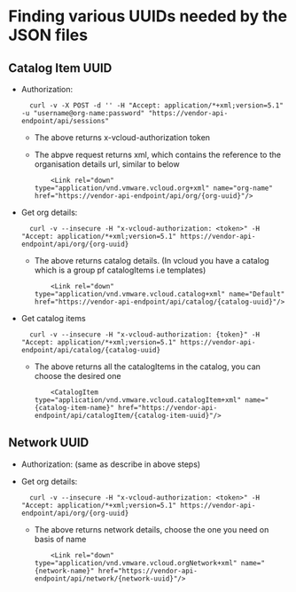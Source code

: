 # Finding various UUIDs needed by the JSON files

## Catalog Item UUID

* Authorization:

        curl -v -X POST -d '' -H "Accept: application/*+xml;version=5.1" -u "username@org-name:password" "https://vendor-api-endpoint/api/sessions"

  - The above returns x-vcloud-authorization token
  - The abpve request returns xml, which contains the reference to the organisation details url, similar to below

            <Link rel="down" type="application/vnd.vmware.vcloud.org+xml" name="org-name" href="https://vendor-api-endpoint/api/org/{org-uuid}"/>

* Get org details:

        curl -v --insecure -H "x-vcloud-authorization: <token>" -H "Accept: application/*+xml;version=5.1" https://vendor-api-endpoint/api/org/{org-uuid}

  - The above returns catalog details. (In vcloud you have a catalog which is a group pf catalogItems i.e templates)

            <Link rel="down" type="application/vnd.vmware.vcloud.catalog+xml" name="Default" href="https://vendor-api-endpoint/api/catalog/{catalog-uuid}"/>

* Get catalog items

        curl -v --insecure -H "x-vcloud-authorization: {token}" -H "Accept: application/*+xml;version=5.1" https://vendor-api-endpoint/api/catalog/{catalog-uuid}

  - The above returns all the catalogItems in the catalog, you can choose the desired one

            <CatalogItem type="application/vnd.vmware.vcloud.catalogItem+xml" name="{catalog-item-name}" href="https://vendor-api-endpoint/api/catalogItem/{catalog-item-uuid}"/>


## Network UUID

* Authorization: (same as describe in above steps)

* Get org details:

        curl -v --insecure -H "x-vcloud-authorization: <token>" -H "Accept: application/*+xml;version=5.1" https://vendor-api-endpoint/api/org/{org-uuid}

  - The above returns network details, choose the one you need on basis of name

            <Link rel="down" type="application/vnd.vmware.vcloud.orgNetwork+xml" name="{network-name}" href="https://vendor-api-endpoint/api/network/{network-uuid}"/>
